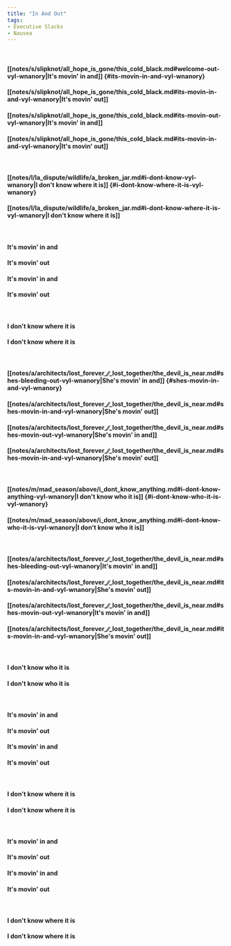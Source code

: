 ```yaml
---
title: "In And Out"
tags:
- Executive Slacks
- Nausea
---
```

&nbsp;
#### [[notes/s/slipknot/all_hope_is_gone/this_cold_black.md#welcome-out-vyl-wnanory|It's movin' in and]] {#its-movin-in-and-vyl-wnanory}
#### [[notes/s/slipknot/all_hope_is_gone/this_cold_black.md#its-movin-in-and-vyl-wnanory|It's movin' out]]
#### [[notes/s/slipknot/all_hope_is_gone/this_cold_black.md#its-movin-out-vyl-wnanory|It's movin' in and]]
#### [[notes/s/slipknot/all_hope_is_gone/this_cold_black.md#its-movin-in-and-vyl-wnanory|It's movin' out]]
&nbsp;
#### [[notes/l/la_dispute/wildlife/a_broken_jar.md#i-dont-know-vyl-wnanory|I don't know where it is]] {#i-dont-know-where-it-is-vyl-wnanory}
#### [[notes/l/la_dispute/wildlife/a_broken_jar.md#i-dont-know-where-it-is-vyl-wnanory|I don't know where it is]]
&nbsp;
#### It's movin' in and
#### It's movin' out
#### It's movin' in and
#### It's movin' out
&nbsp;
#### I don't know where it is
#### I don't know where it is
&nbsp;
#### [[notes/a/architects/lost_forever_∕∕_lost_together/the_devil_is_near.md#shes-bleeding-out-vyl-wnanory|She's movin' in and]] {#shes-movin-in-and-vyl-wnanory}
#### [[notes/a/architects/lost_forever_∕∕_lost_together/the_devil_is_near.md#shes-movin-in-and-vyl-wnanory|She's movin' out]]
#### [[notes/a/architects/lost_forever_∕∕_lost_together/the_devil_is_near.md#shes-movin-out-vyl-wnanory|She's movin' in and]]
#### [[notes/a/architects/lost_forever_∕∕_lost_together/the_devil_is_near.md#shes-movin-in-and-vyl-wnanory|She's movin' out]]
&nbsp;
#### [[notes/m/mad_season/above/i_dont_know_anything.md#i-dont-know-anything-vyl-wnanory|I don't know who it is]] {#i-dont-know-who-it-is-vyl-wnanory}
#### [[notes/m/mad_season/above/i_dont_know_anything.md#i-dont-know-who-it-is-vyl-wnanory|I don't know who it is]]
&nbsp;
#### [[notes/a/architects/lost_forever_∕∕_lost_together/the_devil_is_near.md#shes-bleeding-out-vyl-wnanory|It's movin' in and]]
#### [[notes/a/architects/lost_forever_∕∕_lost_together/the_devil_is_near.md#its-movin-in-and-vyl-wnanory|She's movin' out]]
#### [[notes/a/architects/lost_forever_∕∕_lost_together/the_devil_is_near.md#shes-movin-out-vyl-wnanory|It's movin' in and]]
#### [[notes/a/architects/lost_forever_∕∕_lost_together/the_devil_is_near.md#its-movin-in-and-vyl-wnanory|She's movin' out]]
&nbsp;
#### I don't know who it is
#### I don't know who it is
&nbsp;
#### It's movin' in and
#### It's movin' out
#### It's movin' in and
#### It's movin' out
&nbsp;
#### I don't know where it is
#### I don't know where it is
&nbsp;
#### It's movin' in and
#### It's movin' out
#### It's movin' in and
#### It's movin' out
&nbsp;
#### I don't know where it is
#### I don't know where it is
